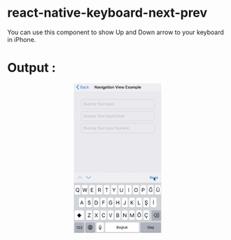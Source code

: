 # react-native-keyboard-next-prev
You can use this component to show Up and Down arrow to your keyboard in iPhone.

# Output :

<p align="center">
  <img src="https://github.com/SwapnilNSDN/react-native-keyboard-next-prev/blob/master/Screen/Screen.png" width="200">
</p>


